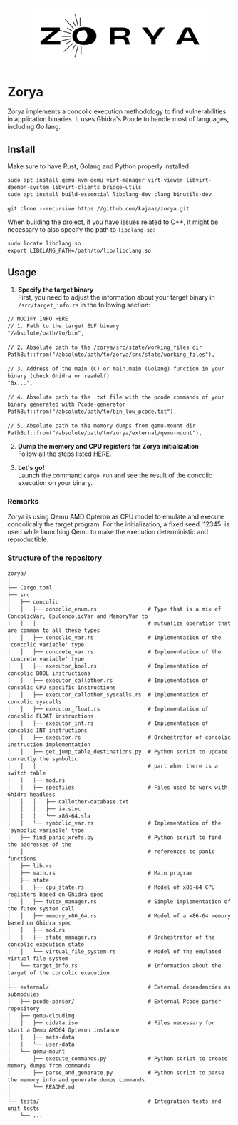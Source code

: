 <div align="center">
  <img src="doc/zorya_logo.png" alt="Logo" width="400"/>
</div>

# Zorya
Zorya implements a concolic execution methodology to find vulnerabilities in application binaries. It uses Ghidra's Pcode to handle most of languages, including Go lang.

## Install
Make sure to have Rust, Golang and Python properly installed.

```
sudo apt install qemu-kvm qemu virt-manager virt-viewer libvirt-daemon-system libvirt-clients bridge-utils
sudo apt install build-essential libclang-dev clang binutils-dev

git clone --recursive https://github.com/kajaaz/zorya.git
```
When building the project, if you have issues related to C++, it might be necessary to also specify the path to ```libclang.so```:
```
sudo locate libclang.so
export LIBCLANG_PATH=/path/to/lib/libclang.so
```

## Usage

1. **Specify the target binary** \
First, you need to adjust the information about your target binary in ```/src/target_info.rs``` in the following section:
```
// MODIFY INFO HERE
// 1. Path to the target ELF binary
"/absolute/path/to/bin",

// 2. Absolute path to the /zorya/src/state/working_files dir
PathBuf::from("/absolute/path/to/zorya/src/state/working_files"),

// 3. Address of the main (C) or main.main (Golang) function in your binary (check Ghidra or readelf)
"0x...",

// 4. Absolute path to the .txt file with the pcode commands of your binary generated with Pcode-generator
PathBuf::from("/absolute/path/to/bin_low_pcode.txt"),

// 5. Absolute path to the memory dumps from qemu-mount dir
PathBuf::from("/absolute/path/to/zorya/external/qemu-mount"),
```
2. **Dump the memory and CPU registers for Zorya initialization** \
Follow all the steps listed [HERE](external/qemu-mount/README.md).

3. **Let's go!** \
Launch the command ```cargo run``` and see the result of the concolic execution on your binary.

### Remarks
Zorya is using Qemu AMD Opteron as CPU model to emulate and execute concolically the target program. For the initialization, a fixed seed '12345' is used while launching Qemu to make the execution deterministic and reproductible.

### Structure of the repository
```
zorya/
│
├── Cargo.toml                
├── src
│   ├── concolic
│   │   ├── concolic_enum.rs                # Type that is a mix of ConcolicVar, CpuConcolicVar and MemoryVar to
│   │   │                                   # mutualize operation that are common to all these types
│   │   ├── concolic_var.rs                 # Implementation of the 'concolic variable' type
│   │   ├── concrete_var.rs                 # Implementation of the 'concrete variable' type
│   │   ├── executor_bool.rs                # Implementation of concolic BOOL instructions
│   │   ├── executor_callother.rs           # Implementation of concolic CPU specific instructions
│   │   ├── executor_callother_syscalls.rs  # Implementation of concolic syscalls
│   │   ├── executor_float.rs               # Implementation of concolic FLOAT instructions
│   │   ├── executor_int.rs                 # Implementation of concolic INT instructions
│   │   ├── executor.rs                     # Orchestrator of concolic instruction implementation
│   │   ├── get_jump_table_destinations.py  # Python script to update correctly the symbolic 
│   │   │                                   # part when there is a switch table                                        
│   │   ├── mod.rs
│   │   ├── specfiles                       # Files used to work with Ghidra headless
│   │   │   ├── callother-database.txt
│   │   │   ├── ia.sinc
│   │   │   └── x86-64.sla
│   │   └── symbolic_var.rs                 # Implementation of the 'symbolic variable' type
│   ├── find_panic_xrefs.py                 # Python script to find the addresses of the 
│   │                                       # references to panic functions
│   ├── lib.rs
│   ├── main.rs                             # Main program
│   ├── state
│   │   ├── cpu_state.rs                    # Model of x86-64 CPU registers based on Ghidra spec
│   │   ├── futex_manager.rs                # Simple implementation of the futex system call
│   │   ├── memory_x86_64.rs                # Model of a x86-64 memory based on Ghidra spec
│   │   ├── mod.rs
│   │   ├── state_manager.rs                # Orchestrator of the concolic execution state
│   │   └── virtual_file_system.rs          # Model of the emulated virtual file system
│   └── target_info.rs                      # Information about the target of the concolic execution
│  
├── external/                               # External dependencies as submodules
│   ├── pcode-parser/                       # External Pcode parser repository
│   ├── qemu-cloudimg
│   │   ├── cidata.iso                      # Files necessary for start a Qemu AMD64 Opteron instance
│   │   ├── meta-data
│   │   └── user-data
│   └── qemu-mount
│       ├── execute_commands.py             # Python script to create memory dumps from commands
│       ├── parse_and_generate.py           # Python script to parse the memory info and generate dumps commands
│       └── README.md
│
└── tests/                                  # Integration tests and unit tests
    └── ...
```
